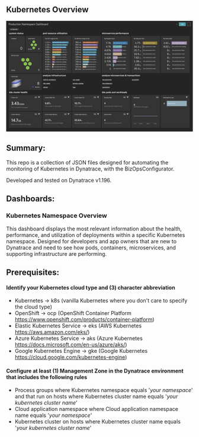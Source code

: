 ## Kubernetes Overview
![Kubernetes Overview](dashboard-kubernetes-namespace.png)

## Summary:
This repo is a collection of JSON files designed for automating the monitoring of Kubernetes in Dynatrace, with the BizOpsConfigurator.

Developed and tested on Dynatrace v1.196.

## Dashboards:
### Kubernetes Namespace Overview
This dashboard displays the most relevant information about the health, performance, and utilization of deployments within a specific Kubernetes namespace.  Designed for developers and app owners that are new to Dynatrace and need to see how pods, containers, microservices, and supporting infrastructure are performing.

## Prerequisites:
#### Identify your Kubernetes cloud type and (3) character abbreviation
  * Kubernetes -> k8s (vanilla Kubernetes where you don't care to specify the cloud type)
  * OpenShift -> ocp (OpenShift Container Platform https://www.openshift.com/products/container-platform)
  * Elastic Kubernetes Service -> eks (AWS Kubernetes https://aws.amazon.com/eks/)
  * Azure Kubernetes Service -> aks (Azure Kubernetes https://docs.microsoft.com/en-us/azure/aks/)
  * Google Kubernetes Engine -> gke (Google Kubernetes https://cloud.google.com/kubernetes-engine)
#### Configure at least (1) Management Zone in the Dynatrace environment that includes the following rules
  * Process groups where Kubernetes namespace equals '*your namespace*' and that run on hosts where Kubernetes cluster name equals '*your kubernetes cluster name*'
  * Cloud application namespace where Cloud application namespace name equals '*your namespace*'
  * Kubernetes cluster on hosts where Kubernetes cluster name equals '*your kubernetes cluster name*'
